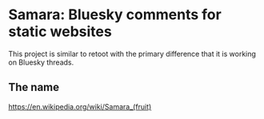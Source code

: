 # Samara: Bluesky comments for static websites

This project is similar to retoot with the primary difference that it is
working on Bluesky threads.

## The name

<https://en.wikipedia.org/wiki/Samara_(fruit)>
